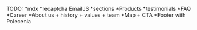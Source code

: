 TODO:
 *mdx
 *recaptcha EmailJS
 *sections
    *Products
    *testimonials
    *FAQ
    *Career
    *About us + history + values + team
    *Map + CTA
    *Footer with Polecenia

    
 